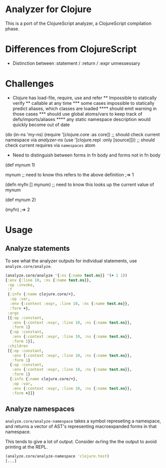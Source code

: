 # Analyzer for Clojure

This is a port of the ClojureScript analyzer, a ClojureScript compilation phase.

# Differences from ClojureScript

- Distinction between :statement / :return / :expr unnessessary 

# Challenges

* Clojure has load-file, require, use and refer
** Impossible to statically verify 
** callable at any time
*** some cases impossible to statically predict aliases, which classes are loaded
**** should emit warning in those cases
*** should use global atoms/vars to keep track of defs/imports/aliases
**** any static namespace description would quickly become out of date

(do 
  (in-ns 'my-ns)
  (require '[clojure.core :as core])  ;; should check current namespace via *analyzer-ns*
  (use '[clojure.repl :only [source]])) ;; should check current requires via `namespaces` atom

* Need to distinguish between forms in fn body and forms not in fn body

(def mynum 1)

mynum ;; need to know this refers to the above definition
;=> 1

(defn myfn []
  mynum) ;; need to know this looks up the current value of mynum

(def mynum 2)

(myfn)
;=> 2

# Usage

## Analyze statements

To see what the analyzer outputs for individual statements, use `analyze.core/analyze`.

```clojure
(analyze.core/analyze '{:ns {:name test.ns}} '(+ 1 1))
{:env {:line 10, :ns {:name test.ns}},
 :op :invoke,
 :f
 {:info {:name clojure.core/+},
  :op :var,
  :env {:context :expr, :line 10, :ns {:name test.ns}},
  :form +},
 :args
 [{:op :constant,
   :env {:context :expr, :line 10, :ns {:name test.ns}},
   :form 1}
  {:op :constant,
   :env {:context :expr, :line 10, :ns {:name test.ns}},
   :form 1}],
 :children
 [{:op :constant,
   :env {:context :expr, :line 10, :ns {:name test.ns}},
   :form 1}
  {:op :constant,
   :env {:context :expr, :line 10, :ns {:name test.ns}},
   :form 1}
  {:info {:name clojure.core/+},
   :op :var,
   :env {:context :expr, :line 10, :ns {:name test.ns}},
   :form +}]}
```

## Analyze namespaces

`analyze.core/analyze-namespace` takes a symbol represeting a namespace, and returns a vector of AST's representing macroexpanded
forms in that namespace.

This tends to give a lot of output. Consider `def`ing the the output to avoid printing at the REPL.

```clojure
(analyze.core/analyze-namespace 'clojure.test)
[...]
```
